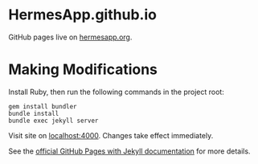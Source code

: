 HermesApp.github.io
===================

GitHub pages live on [hermesapp.org](http://hermesapp.org/).

Making Modifications
====================

Install Ruby, then run the following commands in the project root:

    gem install bundler
    bundle install
    bundle exec jekyll server

Visit site on [localhost:4000](http://localhost:4000/). Changes take effect
immediately.

See the
[official GitHub Pages with Jekyll documentation](https://help.github.com/articles/using-jekyll-with-pages)
for more details.
